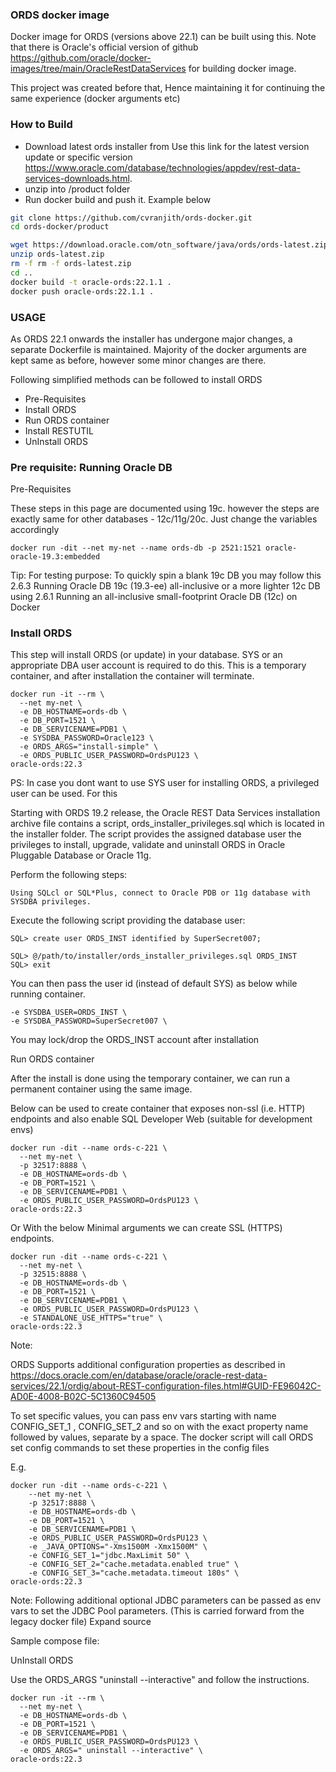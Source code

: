 
### ORDS docker image

Docker image for ORDS (versions above 22.1) can be built using this. Note that there is Oracle's official version of github https://github.com/oracle/docker-images/tree/main/OracleRestDataServices for building docker image.

This project was created before that, Hence maintaining it for continuing the same experience (docker arguments etc)


### How to Build

* Download latest ords installer from  Use this link for the latest version update or specific version https://www.oracle.com/database/technologies/appdev/rest-data-services-downloads.html.
* unzip into /product folder
* Run docker build and push it. Example below

``` bash
git clone https://github.com/cvranjith/ords-docker.git
cd ords-docker/product

wget https://download.oracle.com/otn_software/java/ords/ords-latest.zip
unzip ords-latest.zip
rm -f rm -f ords-latest.zip
cd ..
docker build -t oracle-ords:22.1.1 .
docker push oracle-ords:22.1.1 .
```




### USAGE

As ORDS 22.1 onwards the installer has undergone major changes, a separate Dockerfile is maintained. Majority of the docker arguments are kept same as before, however some minor changes are there.


Following simplified methods can be followed to install ORDS 

* Pre-Requisites
* Install ORDS
* Run ORDS container
* Install RESTUTIL
* UnInstall ORDS


### Pre requisite:  Running Oracle DB

Pre-Requisites

These steps in this page are documented using 19c. however the steps are exactly same for other databases - 12c/11g/20c. Just change the variables accordingly

```
docker run -dit --net my-net --name ords-db -p 2521:1521 oracle-oracle-19.3:embedded
```

Tip: For testing purpose: To quickly spin a blank 19c DB you may follow this 2.6.3 Running Oracle DB 19c (19.3-ee) all-inclusive  or a more lighter 12c DB using  2.6.1 Running an all-inclusive small-footprint Oracle DB (12c) on Docker 


### Install ORDS

This step will install ORDS (or update) in your database. SYS or an appropriate DBA user account is required to do this. This is a temporary container, and after installation the container will terminate.

```
docker run -it --rm \
  --net my-net \
  -e DB_HOSTNAME=ords-db \
  -e DB_PORT=1521 \
  -e DB_SERVICENAME=PDB1 \
  -e SYSDBA_PASSWORD=Oracle123 \
  -e ORDS_ARGS="install-simple" \
  -e ORDS_PUBLIC_USER_PASSWORD=OrdsPU123 \
oracle-ords:22.3
```

PS: In case you dont want to use SYS user for installing ORDS, a privileged user can be used. For this


Starting with ORDS 19.2 release, the Oracle REST Data Services installation archive file contains a script, ords_installer_privileges.sql which is located in the installer folder. The script provides the assigned database user the privileges to install, upgrade, validate and uninstall ORDS in Oracle Pluggable Database or Oracle 11g.

Perform the following steps:

    Using SQLcl or SQL*Plus, connect to Oracle PDB or 11g database with SYSDBA privileges.

Execute the following script providing the database user:
```
SQL> create user ORDS_INST identified by SuperSecret007;

SQL> @/path/to/installer/ords_installer_privileges.sql ORDS_INST
SQL> exit
```

You can then pass the user id (instead of default SYS) as below while running container.
```
-e SYSDBA_USER=ORDS_INST \
-e SYSDBA_PASSWORD=SuperSecret007 \
```

You may lock/drop the ORDS_INST account after installation

Run ORDS container


After the install is done using the temporary container, we can run a permanent container using the same image.

Below can be used to create container that exposes non-ssl (i.e. HTTP) endpoints and also enable SQL Developer Web (suitable for development envs)
```
docker run -dit --name ords-c-221 \
  --net my-net \
  -p 32517:8888 \
  -e DB_HOSTNAME=ords-db \
  -e DB_PORT=1521 \
  -e DB_SERVICENAME=PDB1 \
  -e ORDS_PUBLIC_USER_PASSWORD=OrdsPU123 \
oracle-ords:22.3
```

Or With the below Minimal arguments we can create SSL (HTTPS) endpoints.

```
docker run -dit --name ords-c-221 \
  --net my-net \
  -p 32515:8888 \
  -e DB_HOSTNAME=ords-db \
  -e DB_PORT=1521 \
  -e DB_SERVICENAME=PDB1 \
  -e ORDS_PUBLIC_USER_PASSWORD=OrdsPU123 \
  -e STANDALONE_USE_HTTPS="true" \
oracle-ords:22.3
```

Note:

ORDS Supports additional configuration properties as described in https://docs.oracle.com/en/database/oracle/oracle-rest-data-services/22.1/ordig/about-REST-configuration-files.html#GUID-FE96042C-AD0E-4008-B02C-5C1360C94505

To set specific values, you can pass env vars starting with name CONFIG_SET_1 , CONFIG_SET_2 and so on with the exact property name followed by values, separate by a space. The docker script will call ORDS set config commands to set these properties in the config files

E.g.
```
docker run -dit --name ords-c-221 \
    --net my-net \
    -p 32517:8888 \
    -e DB_HOSTNAME=ords-db \
    -e DB_PORT=1521 \
    -e DB_SERVICENAME=PDB1 \
    -e ORDS_PUBLIC_USER_PASSWORD=OrdsPU123 \
    -e _JAVA_OPTIONS="-Xms1500M -Xmx1500M" \
    -e CONFIG_SET_1="jdbc.MaxLimit 50" \
    -e CONFIG_SET_2="cache.metadata.enabled true" \
    -e CONFIG_SET_3="cache.metadata.timeout 180s" \
oracle-ords:22.3
```


Note: Following additional optional JDBC parameters can be passed as env vars to set the JDBC Pool parameters. (This is carried forward from the legacy docker file)
 Expand source

Sample compose file:



UnInstall ORDS

Use the ORDS_ARGS "uninstall --interactive" and follow the instructions.

```
docker run -it --rm \
  --net my-net \
  -e DB_HOSTNAME=ords-db \
  -e DB_PORT=1521 \
  -e DB_SERVICENAME=PDB1 \
  -e ORDS_PUBLIC_USER_PASSWORD=OrdsPU123 \
  -e ORDS_ARGS=" uninstall --interactive" \
oracle-ords:22.3

```

